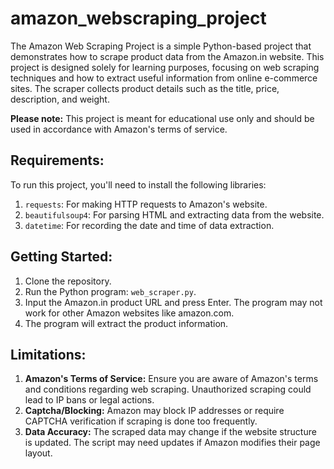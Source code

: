 # amazon_webscraping_project

The Amazon Web Scraping Project is a simple Python-based project that demonstrates how to scrape product data from the Amazon.in website. This project is designed solely for learning purposes, focusing on web scraping techniques and how to extract useful information from online e-commerce sites. The scraper collects product details such as the title, price, description, and weight.

**Please note:** This project is meant for educational use only and should be used in accordance with Amazon's terms of service.

## Requirements:
To run this project, you'll need to install the following libraries:
1. `requests`: For making HTTP requests to Amazon's website.
2. `beautifulsoup4`: For parsing HTML and extracting data from the website.
3. `datetime`: For recording the date and time of data extraction.

## Getting Started:
1. Clone the repository.
2. Run the Python program: `web_scraper.py`.
3. Input the Amazon.in product URL and press Enter. The program may not work for other Amazon websites like amazon.com. 
4. The program will extract the product information.

## Limitations:
1. **Amazon's Terms of Service:** Ensure you are aware of Amazon's terms and conditions regarding web scraping. Unauthorized scraping could lead to IP bans or legal actions.
2. **Captcha/Blocking:** Amazon may block IP addresses or require CAPTCHA verification if scraping is done too frequently.
3. **Data Accuracy:** The scraped data may change if the website structure is updated. The script may need updates if Amazon modifies their page layout.